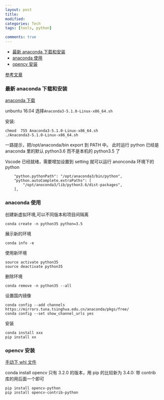 ```yaml
---
layout: post
title:
modified:
categories: Tech
tags: [tools, python]

comments: true
---
```


<!-- TOC -->

- [最新 anaconda 下载和安装](#最新-anaconda-下载和安装)
- [anaconda 使用](#anaconda-使用)
- [opencv 安装](#opencv-安装)

<!-- /TOC -->

[参考文章](http://blog.csdn.net/songyingxu/article/details/78940305)

### 最新 anaconda 下载和安装

[anaconda 下载](https://repo.continuum.io/archive/)

unbuntu 16.04 选择`Anaconda3-5.1.0-Linux-x86_64.sh`

安装:

```
chmod  755 Anaconda3-5.1.0-Linux-x86_64.sh
./Anaconda3-5.1.0-Linux-x86_64.sh
```

一路提示，把/opt/anaconda/bin export 到 PATH 中。
此时运行 python 已经是 anaconda 里的默认 python3.6 而不是本机的 python3.5 了

Vscode 已经就绪，需要增加设置到 setting 就可以运行 anonconda 环境下的 python

```
    "python.pythonPath": "/opt/anaconda3/bin/python",
    "python.autoComplete.extraPaths": [
        "/opt/anoconda3/lib/python3.6/dist-packages",
    ],
```

### anaconda 使用

创建新虚拟环境,可以不同版本和项目间隔离

```
conda create -n python35 python=3.5
```

展示新的环境

```
conda info -e
```

使用新环境

```
source activate python35
source deactivate python35
```

删除环境

```
conda remove -n python35 --all
```

设置国内镜像

```
conda config --add channels https://mirrors.tuna.tsinghua.edu.cn/anaconda/pkgs/free/
conda config --set show_channel_urls yes
```

安装

```
conda install xxx
pip install xx
```

### opencv 安装

[手动下 whl 文件](https://pypi.python.org/pypi/opencv-python)

conda install opencv 只有 3.2.0 的版本，用 pip 的比较新为 3.4.0:
带 contrib 库的用后面一个即可

```
pip install opencv-python
pip install opencv-contrib-python
```
